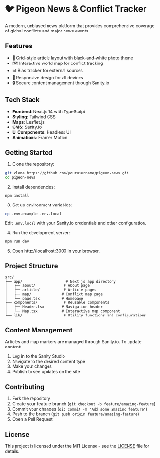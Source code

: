 # 🐦 Pigeon News & Conflict Tracker

A modern, unbiased news platform that provides comprehensive coverage of global conflicts and major news events.

## Features

- 📰 Grid-style article layout with black-and-white photo theme
- 🗺️ Interactive world map for conflict tracking
- 📊 Bias tracker for external sources
- 📱 Responsive design for all devices
- 🔒 Secure content management through Sanity.io

## Tech Stack

- **Frontend**: Next.js 14 with TypeScript
- **Styling**: Tailwind CSS
- **Maps**: Leaflet.js
- **CMS**: Sanity.io
- **UI Components**: Headless UI
- **Animations**: Framer Motion

## Getting Started

1. Clone the repository:
```bash
git clone https://github.com/yourusername/pigeon-news.git
cd pigeon-news
```

2. Install dependencies:
```bash
npm install
```

3. Set up environment variables:
```bash
cp .env.example .env.local
```
Edit `.env.local` with your Sanity.io credentials and other configuration.

4. Run the development server:
```bash
npm run dev
```

5. Open [http://localhost:3000](http://localhost:3000) in your browser.

## Project Structure

```
src/
├── app/                    # Next.js app directory
│   ├── about/             # About page
│   ├── article/           # Article pages
│   ├── map/              # Conflict map page
│   └── page.tsx          # Homepage
├── components/            # Reusable components
│   ├── Header.tsx        # Navigation header
│   └── Map.tsx           # Interactive map component
└── lib/                   # Utility functions and configurations
```

## Content Management

Articles and map markers are managed through Sanity.io. To update content:

1. Log in to the Sanity Studio
2. Navigate to the desired content type
3. Make your changes
4. Publish to see updates on the site

## Contributing

1. Fork the repository
2. Create your feature branch (`git checkout -b feature/amazing-feature`)
3. Commit your changes (`git commit -m 'Add some amazing feature'`)
4. Push to the branch (`git push origin feature/amazing-feature`)
5. Open a Pull Request

## License

This project is licensed under the MIT License - see the [LICENSE](LICENSE) file for details. 